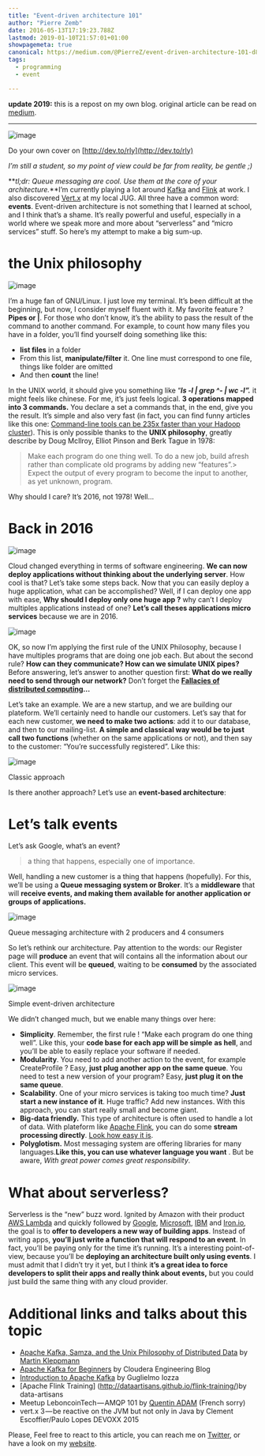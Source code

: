 ```yaml
---
title: "Event-driven architecture 101"
author: "Pierre Zemb"
date: 2016-05-13T17:19:23.788Z
lastmod: 2019-01-10T21:57:01+01:00
showpagemeta: true
canonical: https://medium.com/@PierreZ/event-driven-architecture-101-d8e13cc4c656
tags:
  - programming
  - event

---
```


**update 2019:** this is a repost on my own blog. original article can be read on [medium](https://medium.com/@PierreZ/event-driven-architecture-101-d8e13cc4c656).

---


![image](/posts/eventdriven-architecture-101/images/1.png)

Do your own cover on [http://dev.to/rly](http://dev.to/rly)

_I’m still a student, so my point of view could be far from reality, be gentle ;)_

**_tl;dr: Queue messaging are cool. Use them at the core of your architecture._**I’m currently playing a lot around [Kafka](https://kafka.apache.org/) and [Flink](https://flink.apache.org/) at work. I also discovered [Vert.x](http://vertx.io/) at my local JUG. All three have a common word: **events**. Event-driven architecture is not something that I learned at school, and I think that’s a shame. It’s really powerful and useful, especially in a world where we speak more and more about “serverless” and “micro services” stuff. So here’s my attempt to make a big sum-up.

# the Unix philosophy

![image](/posts/eventdriven-architecture-101/images/2.gif)


I’m a huge fan of GNU/Linux. I just love my terminal. It’s been difficult at the beginning, but now, I consider myself fluent with it. My favorite feature ? **Pipes or |**. For those who don’t know, it’s the ability to pass the result of the command to another command. For example, to count how many files you have in a folder, you’ll find yourself doing something like this:

*   **list files** in a folder
*   From this list, **manipulate/filter** it. One line must correspond to one file, things like folder are omitted
*   And then **count** the line!

In the UNIX world, it should give you something like “**_ls -l | grep ^- | wc -l”._** it might feels like chinese. For me, it’s just feels logical. **3 operations mapped into 3 commands.** You declare a set a commands that, in the end, give you the result. It’s simple and also very fast (in fact, you can find funny articles like this one: [Command-line tools can be 235x faster than your Hadoop cluster](http://aadrake.com/command-line-tools-can-be-235x-faster-than-your-hadoop-cluster.html)). This is only possible thanks to the **UNIX philosophy**, greatly describe by Doug McIlroy, Elliot Pinson and Berk Tague in 1978:

> Make each program do one thing well. To do a new job, build afresh rather than complicate old programs by adding new “features”.> Expect the output of every program to become the input to another, as yet unknown, program.

Why should I care? It’s 2016, not 1978! Well…

# Back in 2016

![image](/posts/eventdriven-architecture-101/images/3.gif)


Cloud changed everything in terms of software engineering. **We can now deploy applications without thinking about the underlying server**. How cool is that? Let’s take some steps back. Now that you can easily deploy a huge application, what can be accomplished? Well, if I can deploy one app with ease, **Why should I deploy only one huge app ?** why can’t I deploy multiples applications instead of one? **Let’s call theses applications micro services** because we are in 2016.


![image](/posts/eventdriven-architecture-101/images/4.png)

OK, so now I’m applying the first rule of the UNIX Philosophy, because I have multiples programs that are doing one job each. But about the second rule? **How can they communicate? How can we simulate UNIX pipes?** Before answering, let’s answer to another question first: **What do we really need to send through our network?** Don’t forget the  [**Fallacies of distributed computing**](https://en.wikipedia.org/wiki/Fallacies_of_distributed_computing)**…**

Let’s take an example. We are a new startup, and we are building our plateform. We’ll certainly need to handle our customers. Let’s say that for each new customer, **we need to make two actions**: add it to our database, and then to our mailing-list. **A simple and classical way would be to just call two functions** (whether on the same applications or not), and then say to the customer: “You’re successfully registered”. Like this:

![image](/posts/eventdriven-architecture-101/images/5.png)

Classic approach

Is there another approach? Let’s use an **event-based architecture**:

# **Let’s talk events**

Let’s ask Google, what’s an event?

> a thing that happens, especially one of importance.

Well, handling a new customer is a thing that happens (hopefully). For this, we’ll be using a **Queue messaging system or Broker**. It’s a **middleware** that will **receive events, and making them available for another application or groups of applications.**


![image](/posts/eventdriven-architecture-101/images/6.gif)

Queue messaging architecture with 2 producers and 4 consumers


So let’s rethink our architecture. Pay attention to the words: our Register page will **produce** an event that will contains all the information about our client. This event will be **queued**, waiting to be **consumed** by the associated micro services.


![image](/posts/eventdriven-architecture-101/images/7.png)

Simple event-driven architecture

We didn’t changed much, but we enable many things over here:

*   **Simplicity**. Remember, the first rule ! “Make each program do one thing well”. Like this, your **code base for each app will be simple** **as hell**, and you’ll be able to easily replace your software if needed.
*   **Modularity**. You need to add another action to the event, for example CreateProfile ? Easy, **just plug another app on the same queue**. You need to test a new version of your program? Easy, **just plug it on the same queue**.
*   **Scalability**. One of your micro services is taking too much time? **Just start a new instance of it**. Huge traffic? Add new instances. With this approach, you can start really small and become giant.
*   **Big-data friendly.** This type of architecture is often used to handle a lot of data. With plateform like [Apache Flink](http://flink.apache.org), you can do some **stream processing directly**. [Look how easy it is](https://ci.apache.org/projects/flink/flink-docs-master/apis/streaming/index.html#example-program).
*   **Polyglotism.** Most messaging system are offering libraries for many languages.**Like this, you can use whatever language you want** . But be aware, _With great power comes great responsibility_.

# **What about serverless?**

Serverless is the “new” buzz word. Ignited by Amazon with their product [AWS Lambda](https://aws.amazon.com/lambda/) and quickly followed by [Google](https://cloud.google.com/functions/docs), [Microsoft](https://azure.microsoft.com/en-us/services/functions/), [IBM](https://new-console.ng.bluemix.net/openwhisk/) and [Iron.io](https://www.iron.io/introducing-aws-lambda-support), the goal is to **offer to developers a new way of building apps**. Instead of writing apps, **you’ll just write a function that will respond to an event**. In fact, you’ll be paying only for the time it’s running. It’s a interesting point-of-view, because you’ll be **deploying an architecture built only using events**. I must admit that I didn’t try it yet, but I think i**t’s a great idea to force developers to split their apps and really think about events,** but you could just build the same thing with any cloud provider.

# Additional links and talks about this topic

*   [Apache Kafka, Samza, and the Unix Philosophy of Distributed Data](http://www.confluent.io/blog/apache-kafka-samza-and-the-unix-philosophy-of-distributed-data) by [Martin Kleppmann](https://medium.com/u/13be457aed12)
*   [Apache Kafka for Beginners](http://blog.cloudera.com/blog/2014/09/apache-kafka-for-beginners/) by Cloudera Engineering Blog
*   [Introduction to Apache Kafka](https://www.voxxed.com/blog/2016/04/introduction-apache-kafka/) by Guglielmo Iozza
*   [Apache Flink Training] (http://dataartisans.github.io/flink-training/)by data-artisans
* Meetup LeboncoinTech — AMQP 101 by [Quentin ADAM](https://medium.com/u/58ea5a89aaae) (French sorry)
* vert.x 3 — be reactive on the JVM but not only in Java by Clement Escoffier/Paulo Lopes DEVOXX 2015

Please, Feel free to react to this article, you can reach me on [Twitter](https://twitter.com/PierreZ), or have a look on my [website](https://pierrezemb.fr).
